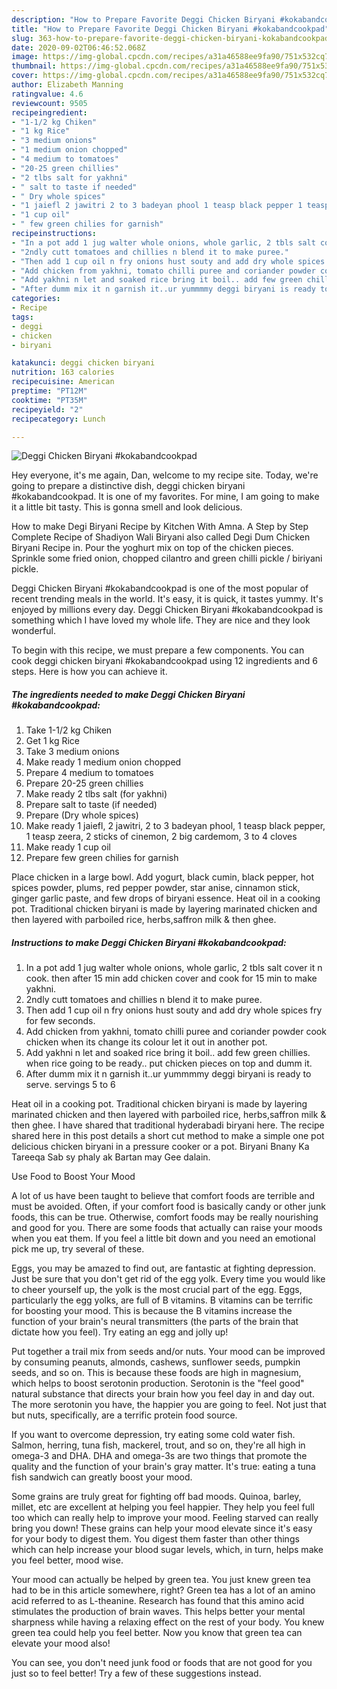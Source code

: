 ```yaml
---
description: "How to Prepare Favorite Deggi Chicken Biryani #kokabandcookpad"
title: "How to Prepare Favorite Deggi Chicken Biryani #kokabandcookpad"
slug: 363-how-to-prepare-favorite-deggi-chicken-biryani-kokabandcookpad
date: 2020-09-02T06:46:52.068Z
image: https://img-global.cpcdn.com/recipes/a31a46588ee9fa90/751x532cq70/deggi-chicken-biryani-kokabandcookpad-recipe-main-photo.jpg
thumbnail: https://img-global.cpcdn.com/recipes/a31a46588ee9fa90/751x532cq70/deggi-chicken-biryani-kokabandcookpad-recipe-main-photo.jpg
cover: https://img-global.cpcdn.com/recipes/a31a46588ee9fa90/751x532cq70/deggi-chicken-biryani-kokabandcookpad-recipe-main-photo.jpg
author: Elizabeth Manning
ratingvalue: 4.6
reviewcount: 9505
recipeingredient:
- "1-1/2 kg Chiken"
- "1 kg Rice"
- "3 medium onions"
- "1 medium onion chopped"
- "4 medium to tomatoes"
- "20-25 green chillies"
- "2 tlbs salt for yakhni"
- " salt to taste if needed"
- " Dry whole spices"
- "1 jaiefl 2 jawitri 2 to 3 badeyan phool 1 teasp black pepper 1 teasp zeera 2 sticks of cinemon 2 big cardemom 3 to 4 cloves"
- "1 cup oil"
- " few green chilies for garnish"
recipeinstructions:
- "In a pot add 1 jug walter whole onions, whole garlic, 2 tbls salt cover it n cook. then after 15 min add chicken cover and cook for 15 min to make yakhni."
- "2ndly cutt tomatoes and chillies n blend it to make puree."
- "Then add 1 cup oil n fry onions hust souty and add dry whole spices fry for few seconds."
- "Add chicken from yakhni, tomato chilli puree and coriander powder cook chicken when its change its colour let it out in another pot."
- "Add yakhni n let and soaked rice bring it boil.. add few green chillies. when rice going to be ready.. put chicken pieces on top and dumm it."
- "After dumm mix it n garnish it..ur yummmmy deggi biryani is ready to serve. servings 5 to 6"
categories:
- Recipe
tags:
- deggi
- chicken
- biryani

katakunci: deggi chicken biryani 
nutrition: 163 calories
recipecuisine: American
preptime: "PT12M"
cooktime: "PT35M"
recipeyield: "2"
recipecategory: Lunch

---
```



![Deggi Chicken Biryani #kokabandcookpad](https://img-global.cpcdn.com/recipes/a31a46588ee9fa90/751x532cq70/deggi-chicken-biryani-kokabandcookpad-recipe-main-photo.jpg)

Hey everyone, it's me again, Dan, welcome to my recipe site. Today, we're going to prepare a distinctive dish, deggi chicken biryani #kokabandcookpad. It is one of my favorites. For mine, I am going to make it a little bit tasty. This is gonna smell and look delicious.

How to make Degi Biryani Recipe by Kitchen With Amna. A Step by Step Complete Recipe of Shadiyon Wali Biryani also called Degi Dum Chicken Biryani Recipe in. Pour the yoghurt mix on top of the chicken pieces. Sprinkle some fried onion, chopped cilantro and green chilli pickle / biriyani pickle.

Deggi Chicken Biryani #kokabandcookpad is one of the most popular of recent trending meals in the world. It's easy, it is quick, it tastes yummy. It's enjoyed by millions every day. Deggi Chicken Biryani #kokabandcookpad is something which I have loved my whole life. They are nice and they look wonderful.


To begin with this recipe, we must prepare a few components. You can cook deggi chicken biryani #kokabandcookpad using 12 ingredients and 6 steps. Here is how you can achieve it.

<!--inarticleads1-->

##### The ingredients needed to make Deggi Chicken Biryani #kokabandcookpad:

1. Take 1-1/2 kg Chiken
1. Get 1 kg Rice
1. Take 3 medium onions
1. Make ready 1 medium onion chopped
1. Prepare 4 medium to tomatoes
1. Prepare 20-25 green chillies
1. Make ready 2 tlbs salt (for yakhni)
1. Prepare  salt to taste (if needed)
1. Prepare  (Dry whole spices)
1. Make ready 1 jaiefl, 2 jawitri, 2 to 3 badeyan phool, 1 teasp black pepper, 1 teasp zeera, 2 sticks of cinemon, 2 big cardemom, 3 to 4 cloves
1. Make ready 1 cup oil
1. Prepare  few green chilies for garnish


Place chicken in a large bowl. Add yogurt, black cumin, black pepper, hot spices powder, plums, red pepper powder, star anise, cinnamon stick, ginger garlic paste, and few drops of biryani essence. Heat oil in a cooking pot. Traditional chicken biryani is made by layering marinated chicken and then layered with parboiled rice, herbs,saffron milk &amp; then ghee. 

<!--inarticleads2-->

##### Instructions to make Deggi Chicken Biryani #kokabandcookpad:

1. In a pot add 1 jug walter whole onions, whole garlic, 2 tbls salt cover it n cook. then after 15 min add chicken cover and cook for 15 min to make yakhni.
1. 2ndly cutt tomatoes and chillies n blend it to make puree.
1. Then add 1 cup oil n fry onions hust souty and add dry whole spices fry for few seconds.
1. Add chicken from yakhni, tomato chilli puree and coriander powder cook chicken when its change its colour let it out in another pot.
1. Add yakhni n let and soaked rice bring it boil.. add few green chillies. when rice going to be ready.. put chicken pieces on top and dumm it.
1. After dumm mix it n garnish it..ur yummmmy deggi biryani is ready to serve. servings 5 to 6


Heat oil in a cooking pot. Traditional chicken biryani is made by layering marinated chicken and then layered with parboiled rice, herbs,saffron milk &amp; then ghee. I have shared that traditional hyderabadi biryani here. The recipe shared here in this post details a short cut method to make a simple one pot delicious chicken biryani in a pressure cooker or a pot. Biryani Bnany Ka Tareeqa Sab sy phaly ak Bartan may Gee dalain. 

Use Food to Boost Your Mood


A lot of us have been taught to believe that comfort foods are terrible and must be avoided. Often, if your comfort food is basically candy or other junk foods, this can be true. Otherwise, comfort foods may be really nourishing and good for you. There are some foods that actually can raise your moods when you eat them. If you feel a little bit down and you need an emotional pick me up, try several of these.

Eggs, you may be amazed to find out, are fantastic at fighting depression. Just be sure that you don't get rid of the egg yolk. Every time you would like to cheer yourself up, the yolk is the most crucial part of the egg. Eggs, particularly the egg yolks, are full of B vitamins. B vitamins can be terrific for boosting your mood. This is because the B vitamins increase the function of your brain's neural transmitters (the parts of the brain that dictate how you feel). Try eating an egg and jolly up!

Put together a trail mix from seeds and/or nuts. Your mood can be improved by consuming peanuts, almonds, cashews, sunflower seeds, pumpkin seeds, and so on. This is because these foods are high in magnesium, which helps to boost serotonin production. Serotonin is the "feel good" natural substance that directs your brain how you feel day in and day out. The more serotonin you have, the happier you are going to feel. Not just that but nuts, specifically, are a terrific protein food source.

If you want to overcome depression, try eating some cold water fish. Salmon, herring, tuna fish, mackerel, trout, and so on, they're all high in omega-3 and DHA. DHA and omega-3s are two things that promote the quality and the function of your brain's gray matter. It's true: eating a tuna fish sandwich can greatly boost your mood. 

Some grains are truly great for fighting off bad moods. Quinoa, barley, millet, etc are excellent at helping you feel happier. They help you feel full too which can really help to improve your mood. Feeling starved can really bring you down! These grains can help your mood elevate since it's easy for your body to digest them. You digest them faster than other things which can help increase your blood sugar levels, which, in turn, helps make you feel better, mood wise.

Your mood can actually be helped by green tea. You just knew green tea had to be in this article somewhere, right? Green tea has a lot of an amino acid referred to as L-theanine. Research has found that this amino acid stimulates the production of brain waves. This helps better your mental sharpness while having a relaxing effect on the rest of your body. You knew green tea could help you feel better. Now you know that green tea can elevate your mood also!

You can see, you don't need junk food or foods that are not good for you just so to feel better! Try  a few  of  these  suggestions  instead.

